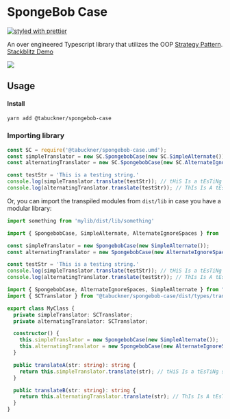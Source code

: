 # SpongeBob Case

[![styled with prettier](https://img.shields.io/badge/styled_with-prettier-ff69b4.svg)](https://github.com/prettier/prettier)
<!-- [![Greenkeeper badge](https://badges.greenkeeper.io/alexjoverm/typescript-library-starter.svg)](https://greenkeeper.io/) -->
<!-- [![Travis](https://img.shields.io/travis/alexjoverm/typescript-library-starter.svg)](https://travis-ci.org/alexjoverm/typescript-library-starter) -->
<!-- [![Coveralls](https://img.shields.io/coveralls/alexjoverm/typescript-library-starter.svg)](https://coveralls.io/github/alexjoverm/typescript-library-starter) -->
<!-- [![Dev Dependencies](https://david-dm.org/alexjoverm/typescript-library-starter/dev-status.svg)](https://david-dm.org/alexjoverm/typescript-library-starter?type=dev) -->
<!-- [![Donate](https://img.shields.io/badge/donate-paypal-blue.svg)](https://paypal.me/AJoverMorales) -->

An over engineered Typescript library that utilizes the OOP [Strategy Pattern](https://en.wikipedia.org/wiki/Strategy_pattern).
[Stackblitz Demo](https://stackblitz.com/edit/angular-wpb9a4)

![](https://imgflip.com/s/meme/Mocking-Spongebob.jpg)

## Usage

#### Install
```bash
yarn add @tabuckner/spongebob-case
```

### Importing library

```javascript
const SC = require('@tabuckner/spongebob-case.umd');
const simpleTranslator = new SC.SpongebobCase(new SC.SimpleAlternate());
const alternatingTranslator = new SC.SpongebobCase(new SC.AlternateIgnoreSpaces());

const testStr = 'This is a testing string.'
console.log(simpleTranslator.translate(testStr)); // tHiS Is a tEsTiNg sTrInG.
console.log(alternatingTranslator.translate(testStr)); // ThIs Is A tEsTiNg StRiNg.
```

Or, you can import the transpiled modules from `dist/lib` in case you have a modular library:

```javascript
import something from 'mylib/dist/lib/something'
```

```javascript
import { SpongebobCase, SimpleAlternate, AlternateIgnoreSpaces } from '@tabuckner/spongebob-case.es5';

const simpleTranslator = new SpongebobCase(new SimpleAlternate());
const alternatingTranslator = new SpongebobCase(new AlternateIgnoreSpaces());

const testStr = 'This is a testing string.'
console.log(simpleTranslator.translate(testStr)); // tHiS Is a tEsTiNg sTrInG.
console.log(alternatingTranslator.translate(testStr)); // ThIs Is A tEsTiNg StRiNg.
```

```typescript
import { SpongebobCase, AlternateIgnoreSpaces, SimpleAlternate } from "@tabuckner/spongebob-case";
import { SCTranslator } from "@tabuckner/spongebob-case/dist/types/translator.interface";

export class MyClass {
  private simpleTranslator: SCTranslator;
  private alternatingTranslator: SCTranslator;

  constructor() {
    this.simpleTranslator = new SpongebobCase(new SimpleAlternate());
    this.alternatingTranslator = new SpongebobCase(new AlternateIgnoreSpaces());
  }

  public translateA(str: string): string {
    return this.simpleTranslator.translate(str); // tHiS Is a tEsTiNg sTrInG.
  }

  public translateB(str: string): string {
    return this.alternatingTranslator.translate(str); // ThIs Is A tEsTiNg StRiNg.
  }
}
```
